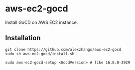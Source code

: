# aws-ec2-gocd

Install GoCD on AWS EC2 instance.

## Installation

```
git clone https://github.com/alexzhangs/aws-ec2-gocd
sudo sh aws-ec2-gocd/install.sh

sudo aws-ec2-gocd-setup <GocdVersion> # like 16.8.0-3929
```
